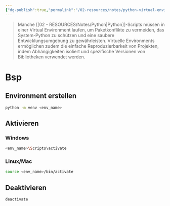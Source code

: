 ```yaml
---
{"dg-publish":true,"permalink":"/02-resources/notes/python-virtual-environment/","tags":["code/python"],"noteIcon":"","updated":"2025-07-12T13:31:41.000+02:00"}
---
```


>Manche [[02 - RESOURCES/Notes/Python\|Python]]-Scripts müssen in einer Virtual Environment laufen, um Paketkonflikte zu vermeiden, das System-Python zu schützen und eine saubere Entwicklungsumgebung zu gewährleisten. 
>Virtuelle Environments ermöglichen zudem die einfache Reproduzierbarkeit von Projekten, indem Abhängigkeiten isoliert und spezifische Versionen von Bibliotheken verwendet werden.

# Bsp

## Environment erstellen

```sh
python -m venv <env_name>
```

## Aktivieren

### Windows

```sh
<env_name>\Scripts\activate
```

### Linux/Mac

```sh
source <env_name>/bin/activate
```

## Deaktivieren

```sh
deactivate
```